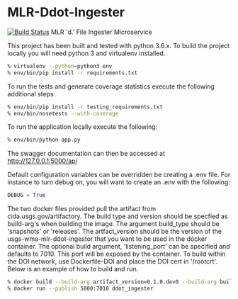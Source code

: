 # MLR-Ddot-Ingester
[![Build Status](https://travis-ci.org/USGS-CIDA/MLR-Ddot-Ingester.svg?branch=master)](https://travis-ci.org/USGS-CIDA/MLR-Ddot-Ingester)
MLR 'd.' File Ingester Microservice

This project has been built and tested with python 3.6.x. To build the project locally you will need
python 3 and virtualenv installed.
```bash
% virtualenv --python=python3 env
% env/bin/pip install -r requirements.txt
```
To run the tests and generate coverage statistics execute the following additional steps:
```bash
% env/bin/pip install -r testing_requirements.txt
% env/bin/nosetests --with-coverage 
```

To run the application locally execute the following:
```bash
% env/bin/python app.py
```

The swagger documentation can then be accessed at http://127.0.0.1:5000/api

Default configuration variables can be overridden be creating a .env file. For instance to turn debug on, 
you will want to create an .env with the following:
```python
DEBUG = True
```

The two docker files provided pull the artifact from cida.usgs.gov/artifactory. The build type and version should be specfied as
build-arg's when building the image. The argument build_type should be 'snapshots' or 'releases'. The artfact_version 
should be the version of the usgs-wma-mlr-ddot-ingestor that you want to be used in the docker container. 
The optional build argument, 'listening_port' can be specified and defaults to 7010. This port will be exposed 
by the container. To build within the DOI network, use Dockerfile-DOI and place the DOI cert in '/rootcrt'.
Below is an example of how to build and run.
```bash
% docker build --build-arg artifact_version=0.1.0.dev0 --build-arg build_type=snapshots -t ddot_ingester -f Dockerfile-DOI .
% docker run --publish 5000:7010 ddot_ingester
```
